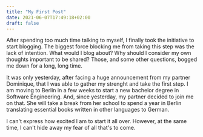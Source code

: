 ```yaml
---
title: "My First Post"
date: 2021-06-07T17:49:18+02:00
draft: false
---
```

After spending too much time  talking to myself, I finally took the initiative to start blogging.
The biggest force blocking me from taking this step was the lack of intention.
What would I blog about? Why should I consider my own thoughts important to be shared?
Those, and some other questions, bogged me down for a long, long time.

It was only yesterday, after facing a huge announcement from my partner Dominique, that I was able to gather my strenght and take the first step.
I am moving to Berlin in a few weeks to start a new bachelor degree in Software Engineering.
And, since yesterday, my partner decided to join me on that.
She will take a break from her school to spend a year in Berlin translating essential books written in other languages to German.

I can't express how excited I am to start it all over.
However, at the same time, I can't hide away my fear of all that's to come.